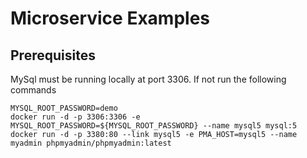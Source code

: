 # Microservice Examples

## Prerequisites

MySql must be running locally at port 3306. If not run the following commands

```shell
MYSQL_ROOT_PASSWORD=demo
docker run -d -p 3306:3306 -e MYSQL_ROOT_PASSWORD=${MYSQL_ROOT_PASSWORD} --name mysql5 mysql:5
docker run -d -p 3380:80 --link mysql5 -e PMA_HOST=mysql5 --name myadmin phpmyadmin/phpmyadmin:latest
```
